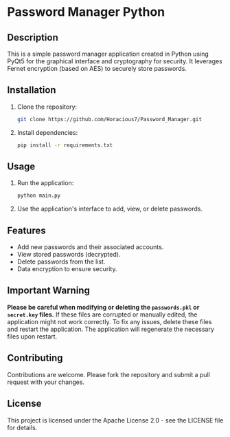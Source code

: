 # Password Manager Python

## Description
This is a simple password manager application created in Python using PyQt5 for the graphical interface and cryptography for security. It leverages Fernet encryption (based on AES) to securely store passwords.
## Installation

1. Clone the repository:
    ```bash
    git clone https://github.com/Horacious7/Password_Manager.git
    ```
2. Install dependencies:
    ```bash
    pip install -r requirements.txt
    ```

## Usage

1. Run the application:
    ```bash
    python main.py
    ```

2. Use the application's interface to add, view, or delete passwords.

## Features
- Add new passwords and their associated accounts.
- View stored passwords (decrypted).
- Delete passwords from the list.
- Data encryption to ensure security.

## Important Warning
**Please be careful when modifying or deleting the `passwords.pkl` or `secret.key` files.** If these files are corrupted or manually edited, the application might not work correctly. To fix any issues, delete these files and restart the application. The application will regenerate the necessary files upon restart.

## Contributing
Contributions are welcome. Please fork the repository and submit a pull request with your changes.

## License
This project is licensed under the Apache License 2.0 - see the LICENSE file for details.

